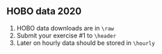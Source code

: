 
## HOBO data 2020

1. HOBO data downloads are in `\raw`
2. Submit your exercise #1 to `\header`
3. Later on hourly data should be stored in `\hourly`